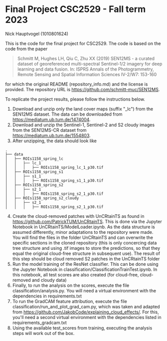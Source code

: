 # Final Project CSC2529 - Fall term 2023
Nick Hauptvogel (1010801624)

This is the code for the final project for CSC2529. The code is based on the code from the paper 
> Schmitt M, Hughes LH, Qiu C, Zhu XX (2019) SEN12MS - a curated dataset of georeferenced multi-spectral Sentinel-1/2 imagery for deep learning and data fusion. In: ISPRS Annals of the Photogrammetry, Remote Sensing and Spatial Information Sciences IV-2/W7: 153-160

for which the original README (repository_info.md) and the license is provided. The repository URL is https://github.com/schmitt-muc/SEN12MS.

To replicate the project results, please follow the instructions below.

1. Download and unzip only the land cover maps (suffix "_lc") from the SEN12MS dataset. The data can be downloaded from https://mediatum.ub.tum.de/1474004.
2. Download and unzip the Sentinel-1, Sentinel-2 and S2 cloudy images from the SEN12MS-CR dataset from https://mediatum.ub.tum.de/1554803.
3. After unzipping, the data should look like
```
.
├── data
│   ├── ROIs1158_spring_lc
│   │   ├── lc_1
│   │   │   ├── ROIs1158_spring_lc_1_p30.tif
│   ├── ROIs1158_spring_s1
│   │   ├── s1_1
│   │   │   ├── ROIs1158_spring_s1_1_p30.tif
│   ├── ROIs1158_spring_s2
│   │   ├── s2_1
│   │   │   ├── ROIs1158_spring_s2_1_p30.tif
│   ├── ROIs1158_spring_s2_cloudy
│   │   ├── s2_1
│   │   │   ├── ROIs1158_spring_s2_1_p30.tif
```

4. Create the cloud-removed patches with UnCRtainTS as found in https://github.com/PatrickTUM/UnCRtainTS. This is done via the Jupyter Notebook in UnCRtainTS/ModelLoader.ipynb. As the data structure is assumed differently, minor adaptations to the repository were made. You will find the files in the folder UnCRtainTS and can overwrite the specific sections in the cloned repository (this is only concercing data tree structure and using .tif images to store the predictions, so that they equal the original cloud-free structure in subsequent use). The result of this step should be cloud removed S2 patches in the UnCRtainTS folder
5. Run the model training of the ResNet classifier. This can be done using the Jupyter Notebook in classification/ClassificationTrainTest.ipynb. In this notebook, all test scores are also created (for cloud-free, cloud-removed and cloudy data)
6. Finally, to run the analysis on the scores, execute the file classification/analysis.py. You will need a virtual environment with the dependencies in requirements.txt
7. To run the GradCAM feature attribution, execute the file classification/run_and_plot_grad_cam.py, which was taken and adapted from https://github.com/JakobCode/explaining_cloud_effects/. For this, you'll need a second virtual environment with the dependencies listed in requirements_gradcam.txt
8. Using the available test_scores from training, executing the analysis steps will work out of the box.
